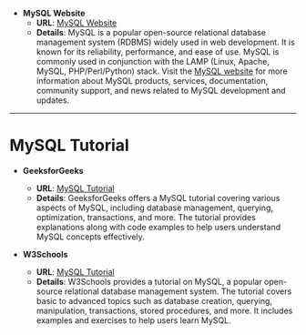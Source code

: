- **MySQL Website**
  - **URL**: [MySQL Website](https://www.mysql.com/)
  - **Details**: MySQL is a popular open-source relational database management system (RDBMS) widely used in web development. It is known for its reliability, performance, and ease of use. MySQL is commonly used in conjunction with the LAMP (Linux, Apache, MySQL, PHP/Perl/Python) stack. Visit the [MySQL website](https://www.mysql.com/) for more information about MySQL products, services, documentation, community support, and news related to MySQL development and updates.

---

# MySQL Tutorial

- **GeeksforGeeks**
  - **URL**: [MySQL Tutorial](https://www.geeksforgeeks.org/mysql-tutorial/?ref=shm)
  - **Details**: GeeksforGeeks offers a MySQL tutorial covering various aspects of MySQL, including database management, querying, optimization, transactions, and more. The tutorial provides explanations along with code examples to help users understand MySQL concepts effectively.

- **W3Schools**
  - **URL**: [MySQL Tutorial](https://www.w3schools.com/mysql/default.asp)
  - **Details**: W3Schools provides a tutorial on MySQL, a popular open-source relational database management system. The tutorial covers basic to advanced topics such as database creation, querying, manipulation, transactions, stored procedures, and more. It includes examples and exercises to help users learn MySQL.

